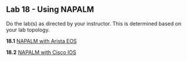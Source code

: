 ## Lab 18 - Using NAPALM

Do the lab(s) as directed by your instructor.  This is determined based on your lab topology.

**18.1** [NAPALM with Arista EOS](Lab_18_1_NAPALM_Arista.md)


**18.2** [NAPALM with Cisco IOS](Lab_18_2_NAPALM_IOS.md)

